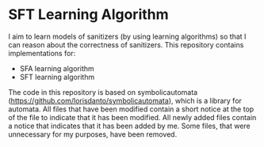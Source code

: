 # SFT Learning Algorithm
I aim to learn models of sanitizers (by using learning algorithms) so that I can reason about the correctness of sanitizers.
This repository contains implementations for:
* SFA learning algorithm
* SFT learning algorithm

The code in this repository is based on symbolicautomata (https://github.com/lorisdanto/symbolicautomata), which is a library for automata. All files that have been modified contain a short notice at the top of the file to indicate that it has been modified. All newly added files contain a notice that indicates that it has been added by me. Some files, that were unnecessary for my purposes, have been removed.
